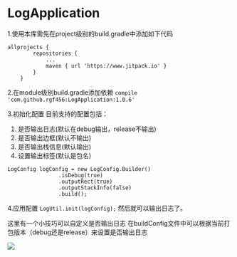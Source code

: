 # LogApplication
1.使用本库需先在project级别的build.gradle中添加如下代码
```
allprojects {
		repositories {
			...
			maven { url 'https://www.jitpack.io' }
		}
	}
```
2.在module级别build.gradle添加依赖
`compile 'com.github.rgf456:LogApplication:1.0.6'`

3.初始化配置
目前支持的配置包括：
1. 是否输出日志(默认在debug输出，release不输出)
2. 是否输出边框(默认不输出)
3. 是否输出栈信息(默认输出)
4. 设置输出标签(默认是包名)
```
LogConfig logConfig = new LogConfig.Builder()
                .isDebug(true)
                .outputRect(true)
                .outputStackInfo(false)
                .build();
```
4.应用配置
`LogUtil.init(logConfig);`
然后就可以输出日志了。

这里有一个小技巧可以自定义是否输出日志
在buildConfig文件中可以根据当前打包版本（debug还是release）来设置是否输出日志

![](https://github.com/rgf456/LogApplication/blob/master/Thumb/1.png)
